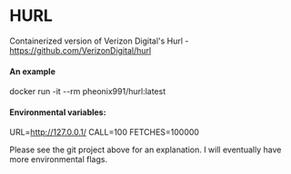   HURL
=========

Containerized version of Verizon Digital's Hurl - https://github.com/VerizonDigital/hurl


#### An example
docker run -it --rm pheonix991/hurl:latest

#### Environmental variables:
URL=http://127.0.0.1/
CALL=100
FETCHES=100000

Please see the git project above for an explanation.  I will eventually have more environmental flags.